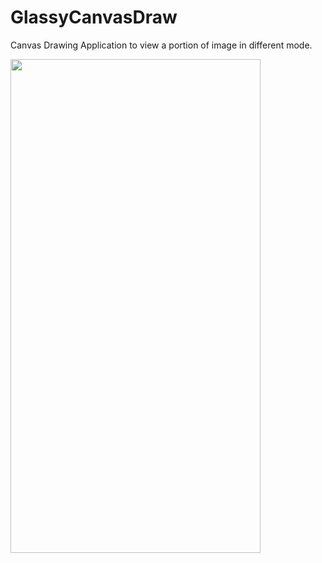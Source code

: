 # GlassyCanvasDraw

Canvas Drawing Application to view a portion of image in different mode.

<img src="RxkotlinDatabinding.gif" width="400" height="790">
